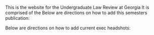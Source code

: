 This is the website for the Undergraduate Law Review at Georgia 
It is comprised of the 
Below are directions on how to add this semesters publication:

Below are directions on how to add current exec headshots:

